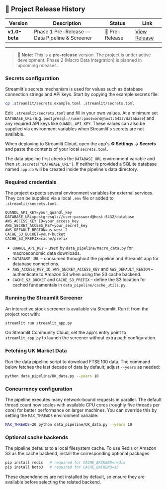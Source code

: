 ## 📢 Project Release History

| Version | Description | Status | Link |
|---|---|---|---|
| **v1.0-beta** | Phase 1 Pre-Release — Data Pipeline & Screener | 🚧 Pre-Release | [View Release](https://github.com/DataByRajesh/EquityAlphaEngine/releases/tag/v1.0-beta) |

---

> 📝 **Note:**
> This is a **pre-release** version. The project is under active development.
> Phase 2 (Macro Data Integration) is planned in upcoming releases.

### Secrets configuration

Streamlit's secrets mechanism is used for values such as database connection
strings and API keys. Start by copying the example secrets file:

```bash
cp .streamlit/secrets.example.toml .streamlit/secrets.toml
```

Edit `.streamlit/secrets.toml` and fill in your own values. At a minimum set
`DATABASE_URL` (e.g. `postgresql://user:password@host:5432/database`) and any
required API keys like `QUANDL_API_KEY`. These values can also be supplied via
environment variables when Streamlit's secrets are not available.

When deploying to Streamlit Cloud, open the app's **⚙️ Settings → Secrets** and
paste the contents of your local `secrets.toml`.

The data pipeline first checks the `DATABASE_URL` environment variable and then
`st.secrets["DATABASE_URL"]`. If neither is provided a SQLite database named
`app.db` will be created inside the pipeline's data directory.

### Required credentials

The project expects several environment variables for external services. They
can be supplied via a local `.env` file or added to `.streamlit/secrets.toml`.

```env
QUANDL_API_KEY=your_quandl_key
DATABASE_URL=postgresql://user:password@host:5432/database
AWS_ACCESS_KEY_ID=your_access_key
AWS_SECRET_ACCESS_KEY=your_secret_key
AWS_DEFAULT_REGION=us-west-2
CACHE_S3_BUCKET=your-bucket
CACHE_S3_PREFIX=cache/prefix
```

- `QUANDL_API_KEY` – used by `data_pipeline/Macro_data.py` for macroeconomic
  data downloads.
- `DATABASE_URL` – consumed throughout the pipeline and Streamlit app for
  database connections.
- `AWS_ACCESS_KEY_ID`, `AWS_SECRET_ACCESS_KEY` and `AWS_DEFAULT_REGION` –
  authenticate to Amazon S3 when using the S3 cache backend.
- `CACHE_S3_BUCKET` and `CACHE_S3_PREFIX` – define the S3 location for cached
  fundamentals in `data_pipeline/cache_utils.py`.

### Running the Streamlit Screener

An interactive stock screener is available via Streamlit. Run it from the
project root with:

```bash
streamlit run streamlit_app.py
```

On Streamlit Community Cloud, set the app's entry point to `streamlit_app.py`
to launch the screener without extra path configuration.

### Fetching UK Market Data

Run the data pipeline script to download FTSE 100 data. The command below
fetches the last decade of data by default; adjust `--years` as needed:

```bash
python data_pipeline/UK_data.py --years 10
```


### Concurrency configuration

The pipeline executes many network-bound requests in parallel. The default
thread count now scales with available CPU cores (roughly five threads per
core) for better performance on larger machines. You can override this by
setting the `MAX_THREADS` environment variable:

```bash
MAX_THREADS=20 python data_pipeline/UK_data.py --years 10
```


### Optional cache backends

The pipeline defaults to a local filesystem cache. To use Redis or Amazon S3
as the cache backend, install the corresponding optional packages:

```bash
pip install redis   # required for CACHE_BACKEND=redis
pip install boto3   # required for CACHE_BACKEND=s3
```

These dependencies are not installed by default, so ensure they are available
before selecting the related backend.

